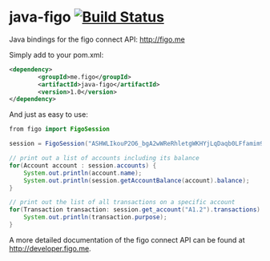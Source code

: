 java-figo [![Build Status](https://travis-ci.org/figo-connect/java-figo.png)](https://travis-ci.org/figo-connect/java-figo)
===========

Java bindings for the figo connect API: http://figo.me

Simply add to your pom.xml:

```xml
<dependency>
        <groupId>me.figo</groupId>
        <artifactId>java-figo</artifactId>
        <version>1.0</version>
</dependency>
```

And just as easy to use:
```java
from figo import FigoSession

session = FigoSession("ASHWLIkouP2O6_bgA2wWReRhletgWKHYjLqDaqb0LFfamim9RjexTo22ujRIP_cjLiRiSyQXyt2kM1eXU2XLFZQ0Hro15HikJQT_eNeT_9XQ");

// print out a list of accounts including its balance
for(Account account : session.accounts) {
 	System.out.println(account.name);
	System.out.println(session.getAccountBalance(account).balance);
}

// print out the list of all transactions on a specific account
for(Transaction transaction: session.get_account("A1.2").transactions) {
	System.out.println(transaction.purpose);
}
```

A more detailed documentation of the figo connect API can be found at http://developer.figo.me.
